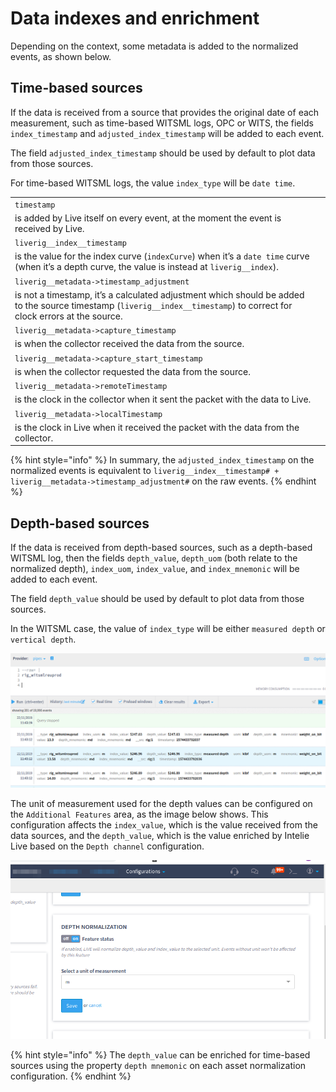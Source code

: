 # Data indexes and enrichment

Depending on the context, some metadata is added to the normalized events, as shown below.

## Time-based sources

If the data is received from a source that provides the original date of each measurement, such as time-based WITSML logs, OPC or WITS, the  fields `index_timestamp` and `adjusted_index_timestamp` will be added to each event.

The field `adjusted_index_timestamp` should be used by default to plot data from those sources.

For time-based WITSML logs, the value `index_type` will be `date time`.

|                                                                                                                                                                         |   |
| ----------------------------------------------------------------------------------------------------------------------------------------------------------------------- | - |
| `timestamp`                                                                                                                                                             |   |
| is added by Live itself on every event, at the moment the event is received by Live.                                                                                    |   |
| `liverig__index__timestamp`                                                                                                                                             |   |
| is the value for the index curve (`indexCurve`) when it’s a `date time` curve (when it’s a depth curve, the value is instead at `liverig__index`).                      |   |
| `liverig__metadata->timestamp_adjustment`                                                                                                                               |   |
| is not a timestamp, it’s a calculated adjustment which should be added to the source timestamp (`liverig__index__timestamp`) to correct for clock errors at the source. |   |
| `liverig__metadata->capture_timestamp`                                                                                                                                  |   |
| is when the collector received the data from the source.                                                                                                                |   |
| `liverig__metadata->capture_start_timestamp`                                                                                                                            |   |
| is when the collector requested the data from the source.                                                                                                               |   |
| `liverig__metadata->remoteTimestamp`                                                                                                                                    |   |
| is the clock in the collector when it sent the packet with the data to Live.                                                                                            |   |
| `liverig__metadata->localTimestamp`                                                                                                                                     |   |
| is the clock in Live when it received the packet with the data from the collector.                                                                                      |   |

{% hint style="info" %}
In summary, the `adjusted_index_timestamp` on the normalized events is equivalent to `liverig__index__timestamp# + liverig__metadata->timestamp_adjustment#` on the raw events.
{% endhint %}

## Depth-based sources

If the data is received from depth-based sources, such as a depth-based WITSML log, then the fields `depth_value`, `depth_uom` (both relate to the normalized depth), `index_uom`, `index_value`, and `index_mnemonic` will be added to each event.

The field `depth_value` should be used by default to plot data from those sources.

In the WITSML case, the value of `index_type` will be either `measured depth` or `vertical depth`.

![Example of data normalized from a depth-based WITSML log](<../../.gitbook/assets/image (481).png>)

The unit of measurement used for the depth values can be configured on the `Additional Features` area, as the image below shows. This configuration affects the `index_value`, which is the value received from the data sources, and the `depth_value`, which is the value enriched by Intelie Live based on the `Depth channel` configuration.

![Example of selection of the depth unit of measurement](<../../.gitbook/assets/image (14).png>)

{% hint style="info" %}
The `depth_value` can be enriched for time-based sources using the property `depth mnemonic` on each asset normalization configuration.
{% endhint %}

